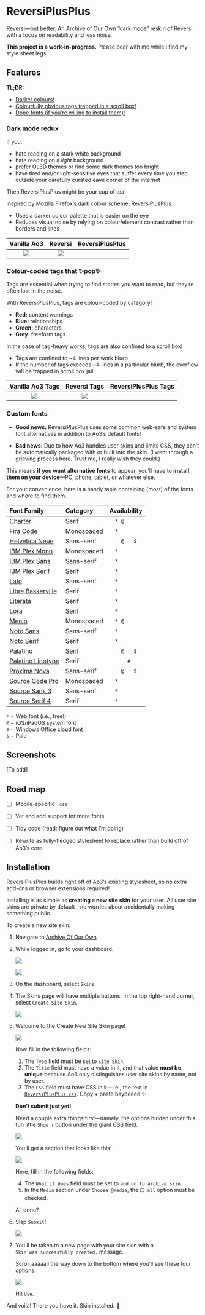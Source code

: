 # ReversiPlusPlus
[Reversi](https://archiveofourown.org/skins/929)—but better. An Archive of Our Own “dark mode” reskin of Reversi with a focus on readability and less noise.

**This project is a work-in-progress.** Please bear with me while I find my style sheet legs.


## Features
**TL;DR:**
- [Darker colours!](https://github.com/galaxygrotesque/ReversiPlusPlus#dark-mode-redux)
- [Colourfully obvious tags trapped in a scroll box!](https://github.com/galaxygrotesque/ReversiPlusPlus#colour-coded-tags-that-pop)
- [Dope fonts (if you’re willing to install them)!](https://github.com/galaxygrotesque/ReversiPlusPlus#custom-fonts)


### Dark mode redux
If you:
- hate reading on a stark white background
- hate reading on a *light* background
- prefer OLED themes or find some dark themes too bright
- have tired and/or light-sensitive eyes that suffer every time you step outside your carefully curated ~~cave~~ corner of the internet

Then ReversiPlusPlus might be your cup of tea!

Inspired by Mozilla Firefox’s dark colour scheme, ReversiPlusPlus:
- Uses a darker colour palette that is easier on the eye
- Reduces visual noise by relying on colour/element contrast rather than borders and lines

|                Vanilla Ao3                |                  Reversi                   | ReversiPlusPlus |
| :---------------------------------------: | :----------------------------------------: | :-------------- |
| ![](img/comparison-reversi-vanilla-theme) | ![](img/comparison-reversi-plusplus-theme) |                 |


### Colour-coded tags that ✨pop✨
Tags are essential when trying to find stories you want to read, but they’re often lost in the noise.

With ReversiPlusPlus, tags are colour-coded by category!
- **Red:** content warnings
- **Blue:** relationships
- **Green:** characters
- **Grey:** freeform tags

In the case of tag-heavy works, tags are also confined to a scroll box!
- Tags are confined to ~4 lines per work blurb
- If the number of tags exceeds ~4 lines in a particular blurb, the overflow will be trapped in scroll box jail

|             Vanilla Ao3 Tags             |               Reversi Tags                | ReversiPlusPlus Tags |
| :--------------------------------------: | :---------------------------------------: | :------------------- |
| ![](img/comparison-reversi-vanilla-tags) | ![](img/comparison-reversi-plusplus-tags) |                      |


### Custom fonts
- **Good news:** ReversiPlusPlus uses some common web-safe and system font alternatives in addition to Ao3’s default fonts!

- **Bad news:** Due to how Ao3 handles user skins and limits CSS, they can’t be automatically packaged with or built into the skin. (I went through a grieving process here. Trust me, I really wish they could.)

This means **if you want alternative fonts** to appear, you’ll have to **install them on your device**—PC, phone, tablet, or whatever else.

For your convenience, here is a handy table containing (most) of the fonts and where to find them.

| Font Family                                                                                   | Category   | Availability  |
| :-------------------------------------------------------------------------------------------- | :--------- | :-----------: |
| [Charter](https://fontesk.com/charter-typeface/)                                              | Serif      | ```* @    ``` |
| [Fira Code](https://fonts.google.com/specimen/Fira+Code)                                      | Monospaced | ```*      ``` |
| [Helvetica Neue](https://myfonts.com/collections/neue-helvetica-font-linotype)                | Sans-serif | ```  @   $``` |
| [IBM Plex Mono](https://fonts.google.com/specimen/IBM+Plex+Mono)                              | Monospaced | ```*      ``` |
| [IBM Plex Sans](https://fonts.google.com/specimen/IBM+Plex+Sans)                              | Sans-serif | ```*      ``` |
| [IBM Plex Serif](https://fonts.google.com/specimen/IBM+Plex+Serif)                            | Serif      | ```*      ``` |
| [Lato](https://fonts.google.com/specimen/Lato)                                                | Sans-serif | ```*      ``` |
| [Libre Baskerville](https://fonts.google.com/specimen/Libre+Baskerville)                      | Serif      | ```*      ``` |
| [Literata](https://fonts.google.com/specimen/Literata)                                        | Serif      | ```*      ``` |
| [Lora](https://fonts.google.com/specimen/Lora)                                                | Serif      | ```*      ``` |
| [Menlo](https://github.com/hbin/top-programming-fonts/blob/master/Menlo-Regular.ttf)          | Monospaced | ```* @    ``` |
| [Noto Sans](https://fonts.google.com/specimen/Noto+Sans)                                      | Sans-serif | ```*      ``` |
| [Noto Serif](https://fonts.google.com/specimen/Noto+Serif)                                    | Serif      | ```*      ``` |
| [Palatino](https://myfonts.com/collections/palatino-font-linotype)                            | Serif      | ```  @   $``` |
| [Palatino Linotype](https://learn.microsoft.com/en-us/typography/font-list/palatino-linotype) | Serif      | ```    #  ``` |
| [Proxima Nova](https://fonts.adobe.com/fonts/proxima-nova)                                    | Sans-serif | ```  @   $``` |
| [Source Code Pro](https://fonts.google.com/specimen/Source+Code+Pro)                          | Monospaced | ```*      ``` |
| [Source Sans 3](https://fonts.google.com/specimen/Source+Sans+3)                              | Sans-serif | ```*      ``` |
| [Source Serif 4](https://fonts.google.com/specimen/Source+Serif+4)                            | Serif      | ```*      ``` |

```*``` − Web font (i.e., free!)  
```@``` − iOS/iPadOS system font  
```#``` − Windows Office cloud font  
```$``` − Paid


## Screenshots
[To add]


## Road map
- [ ] Mobile-specific ```.css```
- [ ] Vet and add support for more fonts
- [ ] Tidy code (read: figure out what I’m doing)
- [ ] Rewrite as fully-fledged stylesheet to replace rather than build off of Ao3’s core


## Installation
ReversiPlusPlus builds right off of Ao3’s existing stylesheet, so no extra add-ons or browser extensions required!

Installing is as simple as **creating a new site skin** for your user. All user site skins are private by default—no worries about accidentally making something public.

To create a new site skin:

1. Navigate to [Archive Of Our Own](https://archiveofourown.org/).

2. While logged in, go to your dashboard.

	![](img/install-steps-01.png)


	![](img/install-steps-02.png)
3. On the dashboard, select ```Skins```.

4. The Skins page will have multiple buttons. In the top right-hand corner, select ```Create Site Skin```.

	![](img/install-steps-03.png)

5. Welcome to the Create New Site Skin page!
	
	![](img/install-steps-04.png)

	Now fill in the following fields:

	1. The ```Type``` field must be set to ```Site Skin```.
	2. The ```Title``` field must have a value in it, and that value **must be unique** because Ao3 only distinguishes user site skins by name, not by user.
	3. The ```CSS``` field must have CSS in it—i.e., the text in [```ReversiPlusPlus.css```](https://github.com/galaxygrotesque/ReversiPlusPlus/blob/main/css/ReversiPlusPlus.css). Copy + paste baybeeee ✨

	**Don’t submit just yet!**
	
	Need a couple extra things first—namely, the options hidden under this fun little ```Show ↓``` button under the giant CSS field.
	
	![](img/install-steps-05.png)
	
	You’ll get a section that looks like this:
	
	![](img/install-steps-06.png)
	
	Here, fill in the following fields:
	
	4. The ```What it does``` field must be set to ```add on to archive skin```.
	5. In the ```Media``` section under ```Choose @media```, the ```⬜ all``` option must be checked.

	All done?

6. Slap ```Submit```!

	![](img/install-steps-07.png)

7. You’ll be taken to a new page with your site skin with a ```Skin was successfully created.``` message.

	Scroll aaaaall the way down to the bottom where you’ll see these four options:

	![](img/install-steps-08.png)
	
	Hit ```Use```.

And voilà! There you have it. Skin installed. 🌠

